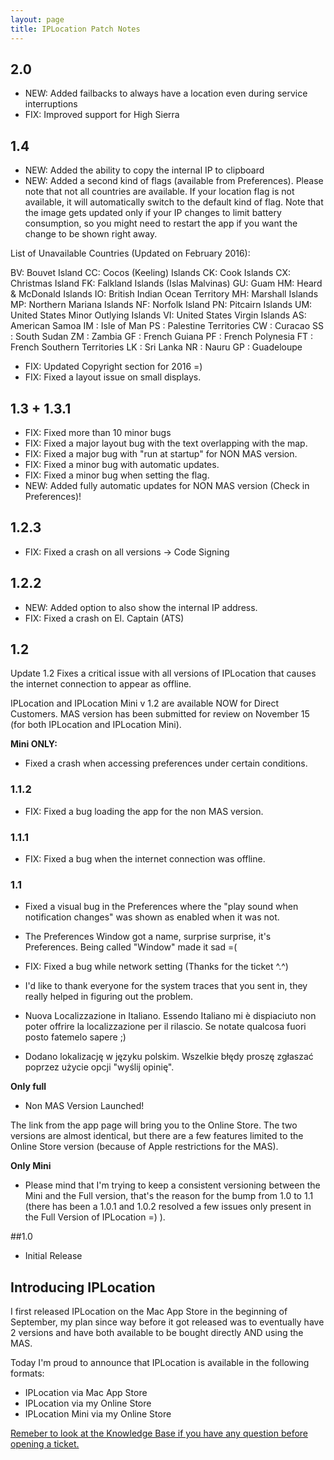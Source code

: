 ```yaml
---
layout: page
title: IPLocation Patch Notes
---
```


## 2.0
- NEW: Added failbacks to always have a location even during service interruptions
- FIX: Improved support for High Sierra

## 1.4

- NEW: Added the ability to copy the internal IP to clipboard
- NEW: Added a second kind of flags (available from Preferences). Please note that not all countries are available. If your location flag is not available, it will automatically switch to the default kind of flag. Note that the image gets updated only if your IP changes to limit battery consumption, so you might need to restart the app if you want the change to be shown right away.

List of Unavailable Countries (Updated on February 2016):

BV: Bouvet Island
CC: Cocos (Keeling) Islands
CK: Cook Islands
CX: Christmas Island
FK: Falkland Islands (Islas Malvinas)
GU: Guam
HM: Heard & McDonald Islands 
IO: British Indian Ocean Territory
MH: Marshall Islands
MP: Northern Mariana Islands
NF: Norfolk Island
PN: Pitcairn Islands
UM: United States Minor Outlying Islands
VI: United States Virgin Islands
AS: American Samoa
IM : Isle of Man
PS : Palestine Territories 
CW : Curacao
SS : South Sudan
ZM : Zambia
GF : French Guiana
PF : French Polynesia
FT : French Southern Territories
LK : Sri Lanka
NR : Nauru
GP : Guadeloupe

- FIX: Updated Copyright section for 2016 =)
- FIX: Fixed a layout issue on small displays.

## 1.3 + 1.3.1

- FIX: Fixed more than 10 minor bugs
- FIX: Fixed a major layout bug with the text overlapping with the map.
- FIX: Fixed a major bug with "run at startup" for NON MAS version.
- FIX: Fixed a minor bug with automatic updates.
- FIX: Fixed a minor bug when setting the flag.
- NEW: Added fully automatic updates for NON MAS version (Check in Preferences)!

## 1.2.3

- FIX: Fixed a crash on all versions -\> Code Signing


## 1.2.2

- NEW: Added option to also show the internal IP address.  
- FIX: Fixed a crash on El. Captain (ATS)

## 1.2


Update 1.2 Fixes a critical issue with all versions of IPLocation that causes the internet connection to appear as offline.

IPLocation and IPLocation Mini v 1.2 are available NOW for Direct Customers. MAS version has been submitted for review on November 15 (for both IPLocation and IPLocation Mini).

**Mini ONLY:**  

- Fixed a crash when accessing preferences under certain conditions.

### 1.1.2

- FIX: Fixed a bug loading the app for the non MAS version.

### 1.1.1

- FIX: Fixed a bug when the internet connection was offline.

### 1.1

- Fixed a visual bug in the Preferences where the "play sound when notification changes" was shown as enabled when it was not.  
- The Preferences Window got a name, surprise surprise, it's Preferences. Being called "Window" made it sad =(  
- FIX: Fixed a bug while network setting (Thanks for the ticket ^.^)  
- I'd like to thank everyone for the system traces that you sent in, they really helped in figuring out the problem.

- Nuova Localizzazione in Italiano. Essendo Italiano mi è dispiaciuto non poter offrire la localizzazione per il rilascio. Se notate qualcosa fuori posto fatemelo sapere ;)  
- Dodano lokalizację w języku polskim. Wszelkie błędy proszę zgłaszać poprzez użycie opcji "wyślij opinię".

**Only full**  

- Non MAS Version Launched! 
  
The link from the app page will bring you to the Online Store. The two versions are almost identical, but there are a few features limited to the Online Store version (because of Apple restrictions for the MAS).  

**Only Mini**  

- Please mind that I'm trying to keep a consistent versioning between the Mini and the Full version, that's the reason for the bump from 1.0 to 1.1 (there has been a 1.0.1 and 1.0.2 resolved a few issues only present in the Full Version of IPLocation =) ).


##1.0

- Initial Release

## Introducing IPLocation

I first released IPLocation on the Mac App Store in the beginning of September, my plan since way before it got released was to eventually have 2 versions and have both available to be bought directly AND using the MAS.

Today I'm proud to announce that IPLocation is available in the following formats:  

- IPLocation via Mac App Store  
- IPLocation via my Online Store  
- IPLocation Mini via my Online Store  

[Remeber to look at the Knowledge Base if you have any question before opening a ticket.](/support)
